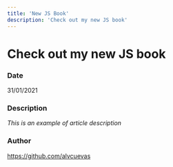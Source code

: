 ```yaml
---
title: 'New JS Book'
description: 'Check out my new JS book'
---
```


# Check out my new JS book

### Date

31/01/2021

### Description

_This is an example of article description_

### Author

https://github.com/alvcuevas
